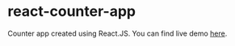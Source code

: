 # react-counter-app
Counter app created using React.JS.
You can find live demo [here](https://WhoIsDanix.github.io/react-counter-app).